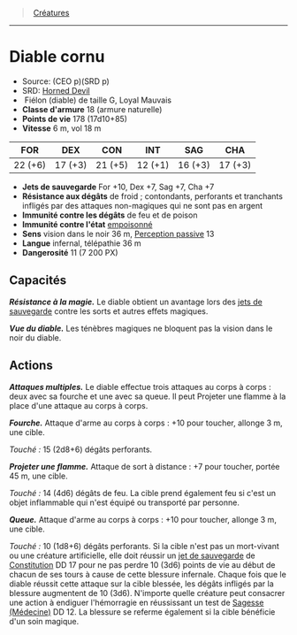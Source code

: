 ﻿---
!MonsterItem
Family: MonsterHD
Type: Fiélon (diable)
Size: G
Alignment: Loyal Mauvais
ArmorClass: 18 (armure naturelle)
HitPoints: 178 (17d10+85)
Speed: 6 m, vol 18 m
Strength: 22 (+6)
Dexterity: 17 (+3)
Constitution: 21 (+5)
Intelligence: 12 (+1)
Wisdom: 16 (+3)
Charisma: 17 (+3)
SavingThrows: For +10, Dex +7, Sag +7, Cha +7
DamageImmunities: de feu et de poison
ConditionImmunities: '[empoisonné](hd_conditions_empoisonne.md)'
DamageResistances: de froid ; contondants, perforants et tranchants infligés par des attaques non-magiques qui ne sont pas en argent
Senses: vision dans le noir 36 m, [Perception passive](hd_abilities_dexterity_perception_passive.md) 13
Languages: infernal, télépathie 36 m
Challenge: 11 (7 200 PX)
Id: monsters_hd.md#diable-cornu
ParentLink: monsters_hd.md#créatures
Name: Diable cornu
ParentName: Créatures
NameLevel: 1
AltName: '[Horned Devil](srd_monsters_horned_devil.md)'
Source: (CEO p)(SRD p)
Attributes:
  Name: Diable cornu
  Markdown: >+
    # <!--Name-->Diable cornu<!--/Name-->


    - Source: <!--Source-->(CEO p)(SRD p)<!--/Source-->

    - SRD: <!--AltName-->[Horned Devil](srd_monsters_horned_devil.md)<!--/AltName-->

    -  <!--Type-->Fiélon (diable)<!--/Type--> de taille <!--Size-->G<!--/Size-->, <!--Alignment-->Loyal Mauvais<!--/Alignment-->

    - **Classe d'armure** <!--ArmorClass-->18 (armure naturelle)<!--/ArmorClass-->

    - **Points de vie** <!--HitPoints-->178 (17d10+85)<!--/HitPoints-->

    - **Vitesse** <!--Speed-->6 m, vol 18 m<!--/Speed-->


    |FOR|DEX|CON|INT|SAG|CHA|

    |---|---|---|---|---|---|

    |<!--Strength-->22 (+6)<!--/Strength-->|<!--Dexterity-->17 (+3)<!--/Dexterity-->|<!--Constitution-->21 (+5)<!--/Constitution-->|<!--Intelligence-->12 (+1)<!--/Intelligence-->|<!--Wisdom-->16 (+3)<!--/Wisdom-->|<!--Charisma-->17 (+3)<!--/Charisma-->|


    - **Jets de sauvegarde** <!--SavingThrows-->For +10, Dex +7, Sag +7, Cha +7<!--/SavingThrows-->

    - **Résistance aux dégâts** <!--DamageResistances-->de froid ; contondants, perforants et tranchants infligés par des attaques non-magiques qui ne sont pas en argent<!--/DamageResistances-->

    - **Immunité contre les dégâts** <!--DamageImmunities-->de feu et de poison<!--/DamageImmunities-->

    - **Immunité contre l'état** <!--ConditionImmunities-->[empoisonné](hd_conditions_empoisonne.md)<!--/ConditionImmunities-->

    - **Sens** <!--Senses-->vision dans le noir 36 m, [Perception passive](hd_abilities_dexterity_perception_passive.md) 13<!--/Senses-->

    - **Langue** <!--Languages-->infernal, télépathie 36 m<!--/Languages-->

    - **Dangerosité** <!--Challenge-->11 (7 200 PX)<!--/Challenge-->


    ## Capacités


    **_Résistance à la magie._** Le diable obtient un avantage lors des [jets de sauvegarde](hd_abilities_jets_de_sauvegarde.md) contre les sorts et autres effets magiques.


    **_Vue du diable._** Les ténèbres magiques ne bloquent pas la vision dans le noir du diable.


    ## Actions


    **_Attaques multiples._** Le diable effectue trois attaques au corps à corps : deux avec sa fourche et une avec sa queue. Il peut Projeter une flamme à la place d'une attaque au corps à corps.


    **_Fourche._** Attaque d'arme au corps à corps : +10 pour toucher, allonge 3 m, une cible.


    _Touché :_ 15 (2d8+6) dégâts perforants.


    **_Projeter une flamme._** Attaque de sort à distance : +7 pour toucher, portée 45 m, une cible.


    _Touché :_ 14 (4d6) dégâts de feu. La cible prend également feu si c'est un objet inflammable qui n'est équipé ou transporté par personne.


    **_Queue._** Attaque d'arme au corps à corps : +10 pour toucher, allonge 3 m, une cible.


    _Touché :_ 10 (1d8+6) dégâts perforants. Si la cible n'est pas un mort-vivant ou une créature artificielle, elle doit réussir un [jet de sauvegarde](hd_abilities_jets_de_sauvegarde.md) de [Constitution](hd_abilities_constitution.md) DD 17 pour ne pas perdre 10 (3d6) points de vie au début de chacun de ses tours à cause de cette blessure infernale. Chaque fois que le diable réussit cette attaque sur la cible blessée, les dégâts infligés par la blessure augmentent de 10 (3d6). N'importe quelle créature peut consacrer une action à endiguer l'hémorragie en réussissant un test de [Sagesse (Médecine)](hd_abilities_wisdom_medecine.md) DD 12. La blessure se referme également si la cible bénéficie d'un soin magique.

  Source: (CEO p)(SRD p)
  AltName: '[Horned Devil](srd_monsters_horned_devil.md)'
  Type: Fiélon (diable)
  Size: G
  Alignment: Loyal Mauvais
  ArmorClass: 18 (armure naturelle)
  HitPoints: 178 (17d10+85)
  Speed: 6 m, vol 18 m
  Strength: 22 (+6)
  Dexterity: 17 (+3)
  Constitution: 21 (+5)
  Intelligence: 12 (+1)
  Wisdom: 16 (+3)
  Charisma: 17 (+3)
  SavingThrows: For +10, Dex +7, Sag +7, Cha +7
  DamageResistances: de froid ; contondants, perforants et tranchants infligés par des attaques non-magiques qui ne sont pas en argent
  DamageImmunities: de feu et de poison
  ConditionImmunities: '[empoisonné](hd_conditions_empoisonne.md)'
  Senses: vision dans le noir 36 m, [Perception passive](hd_abilities_dexterity_perception_passive.md) 13
  Languages: infernal, télépathie 36 m
  Challenge: 11 (7 200 PX)
AttributesDictionary: >+
  Name: Diable cornu

  Markdown: >+

    # <!--Name-->Diable cornu<!--/Name-->





    - Source: <!--Source-->(CEO p)(SRD p)<!--/Source-->



    - SRD: <!--AltName-->[Horned Devil](srd_monsters_horned_devil.md)<!--/AltName-->



    -  <!--Type-->Fiélon (diable)<!--/Type--> de taille <!--Size-->G<!--/Size-->, <!--Alignment-->Loyal Mauvais<!--/Alignment-->



    - **Classe d'armure** <!--ArmorClass-->18 (armure naturelle)<!--/ArmorClass-->



    - **Points de vie** <!--HitPoints-->178 (17d10+85)<!--/HitPoints-->



    - **Vitesse** <!--Speed-->6 m, vol 18 m<!--/Speed-->





    |FOR|DEX|CON|INT|SAG|CHA|



    |---|---|---|---|---|---|



    |<!--Strength-->22 (+6)<!--/Strength-->|<!--Dexterity-->17 (+3)<!--/Dexterity-->|<!--Constitution-->21 (+5)<!--/Constitution-->|<!--Intelligence-->12 (+1)<!--/Intelligence-->|<!--Wisdom-->16 (+3)<!--/Wisdom-->|<!--Charisma-->17 (+3)<!--/Charisma-->|





    - **Jets de sauvegarde** <!--SavingThrows-->For +10, Dex +7, Sag +7, Cha +7<!--/SavingThrows-->



    - **Résistance aux dégâts** <!--DamageResistances-->de froid ; contondants, perforants et tranchants infligés par des attaques non-magiques qui ne sont pas en argent<!--/DamageResistances-->



    - **Immunité contre les dégâts** <!--DamageImmunities-->de feu et de poison<!--/DamageImmunities-->



    - **Immunité contre l'état** <!--ConditionImmunities-->[empoisonné](hd_conditions_empoisonne.md)<!--/ConditionImmunities-->



    - **Sens** <!--Senses-->vision dans le noir 36 m, [Perception passive](hd_abilities_dexterity_perception_passive.md) 13<!--/Senses-->



    - **Langue** <!--Languages-->infernal, télépathie 36 m<!--/Languages-->



    - **Dangerosité** <!--Challenge-->11 (7 200 PX)<!--/Challenge-->





    ## Capacités





    **_Résistance à la magie._** Le diable obtient un avantage lors des [jets de sauvegarde](hd_abilities_jets_de_sauvegarde.md) contre les sorts et autres effets magiques.





    **_Vue du diable._** Les ténèbres magiques ne bloquent pas la vision dans le noir du diable.





    ## Actions





    **_Attaques multiples._** Le diable effectue trois attaques au corps à corps : deux avec sa fourche et une avec sa queue. Il peut Projeter une flamme à la place d'une attaque au corps à corps.





    **_Fourche._** Attaque d'arme au corps à corps : +10 pour toucher, allonge 3 m, une cible.





    _Touché :_ 15 (2d8+6) dégâts perforants.





    **_Projeter une flamme._** Attaque de sort à distance : +7 pour toucher, portée 45 m, une cible.





    _Touché :_ 14 (4d6) dégâts de feu. La cible prend également feu si c'est un objet inflammable qui n'est équipé ou transporté par personne.





    **_Queue._** Attaque d'arme au corps à corps : +10 pour toucher, allonge 3 m, une cible.





    _Touché :_ 10 (1d8+6) dégâts perforants. Si la cible n'est pas un mort-vivant ou une créature artificielle, elle doit réussir un [jet de sauvegarde](hd_abilities_jets_de_sauvegarde.md) de [Constitution](hd_abilities_constitution.md) DD 17 pour ne pas perdre 10 (3d6) points de vie au début de chacun de ses tours à cause de cette blessure infernale. Chaque fois que le diable réussit cette attaque sur la cible blessée, les dégâts infligés par la blessure augmentent de 10 (3d6). N'importe quelle créature peut consacrer une action à endiguer l'hémorragie en réussissant un test de [Sagesse (Médecine)](hd_abilities_wisdom_medecine.md) DD 12. La blessure se referme également si la cible bénéficie d'un soin magique.



  Source: (CEO p)(SRD p)

  AltName: '[Horned Devil](srd_monsters_horned_devil.md)'

  Type: Fiélon (diable)

  Size: G

  Alignment: Loyal Mauvais

  ArmorClass: 18 (armure naturelle)

  HitPoints: 178 (17d10+85)

  Speed: 6 m, vol 18 m

  Strength: 22 (+6)

  Dexterity: 17 (+3)

  Constitution: 21 (+5)

  Intelligence: 12 (+1)

  Wisdom: 16 (+3)

  Charisma: 17 (+3)

  SavingThrows: For +10, Dex +7, Sag +7, Cha +7

  DamageResistances: de froid ; contondants, perforants et tranchants infligés par des attaques non-magiques qui ne sont pas en argent

  DamageImmunities: de feu et de poison

  ConditionImmunities: '[empoisonné](hd_conditions_empoisonne.md)'

  Senses: vision dans le noir 36 m, [Perception passive](hd_abilities_dexterity_perception_passive.md) 13

  Languages: infernal, télépathie 36 m

  Challenge: 11 (7 200 PX)

---
> [Créatures](hd_monsters.md)

---

# Diable cornu

- Source: (CEO p)(SRD p)
- SRD: [Horned Devil](srd_monsters_horned_devil.md)
-  Fiélon (diable) de taille G, Loyal Mauvais
- **Classe d'armure** 18 (armure naturelle)
- **Points de vie** 178 (17d10+85)
- **Vitesse** 6 m, vol 18 m

|FOR|DEX|CON|INT|SAG|CHA|
|---|---|---|---|---|---|
|22 (+6)|17 (+3)|21 (+5)|12 (+1)|16 (+3)|17 (+3)|

- **Jets de sauvegarde** For +10, Dex +7, Sag +7, Cha +7
- **Résistance aux dégâts** de froid ; contondants, perforants et tranchants infligés par des attaques non-magiques qui ne sont pas en argent
- **Immunité contre les dégâts** de feu et de poison
- **Immunité contre l'état** [empoisonné](hd_conditions_empoisonne.md)
- **Sens** vision dans le noir 36 m, [Perception passive](hd_abilities_dexterity_perception_passive.md) 13
- **Langue** infernal, télépathie 36 m
- **Dangerosité** 11 (7 200 PX)

## Capacités

**_Résistance à la magie._** Le diable obtient un avantage lors des [jets de sauvegarde](hd_abilities_jets_de_sauvegarde.md) contre les sorts et autres effets magiques.

**_Vue du diable._** Les ténèbres magiques ne bloquent pas la vision dans le noir du diable.

## Actions

**_Attaques multiples._** Le diable effectue trois attaques au corps à corps : deux avec sa fourche et une avec sa queue. Il peut Projeter une flamme à la place d'une attaque au corps à corps.

**_Fourche._** Attaque d'arme au corps à corps : +10 pour toucher, allonge 3 m, une cible.

_Touché :_ 15 (2d8+6) dégâts perforants.

**_Projeter une flamme._** Attaque de sort à distance : +7 pour toucher, portée 45 m, une cible.

_Touché :_ 14 (4d6) dégâts de feu. La cible prend également feu si c'est un objet inflammable qui n'est équipé ou transporté par personne.

**_Queue._** Attaque d'arme au corps à corps : +10 pour toucher, allonge 3 m, une cible.

_Touché :_ 10 (1d8+6) dégâts perforants. Si la cible n'est pas un mort-vivant ou une créature artificielle, elle doit réussir un [jet de sauvegarde](hd_abilities_jets_de_sauvegarde.md) de [Constitution](hd_abilities_constitution.md) DD 17 pour ne pas perdre 10 (3d6) points de vie au début de chacun de ses tours à cause de cette blessure infernale. Chaque fois que le diable réussit cette attaque sur la cible blessée, les dégâts infligés par la blessure augmentent de 10 (3d6). N'importe quelle créature peut consacrer une action à endiguer l'hémorragie en réussissant un test de [Sagesse (Médecine)](hd_abilities_wisdom_medecine.md) DD 12. La blessure se referme également si la cible bénéficie d'un soin magique.

